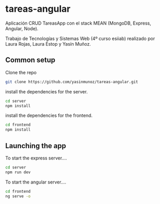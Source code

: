 # tareas-angular
Aplicación CRUD TareasApp con el stack MEAN (MongoDB, Express, Angular, Node). 

Trabajo de Tecnologías y Sistemas Web (4º curso esiiab) realizado por Laura Rojas, Laura Estop y Yasín Muñoz.
## Common setup

Clone the repo 

```bash
git clone https://github.com/yasinmunoz/tareas-angular.git
```
install the dependencies for the server.

```bash
cd server
npm install
```
install the dependencies for the frontend.

```bash
cd frontend
npm install
``````
## Launching the app
To start the express server....

```bash
cd server
npm run dev
```

To start the angular server....

```bash
cd frontend
ng serve -o
```
